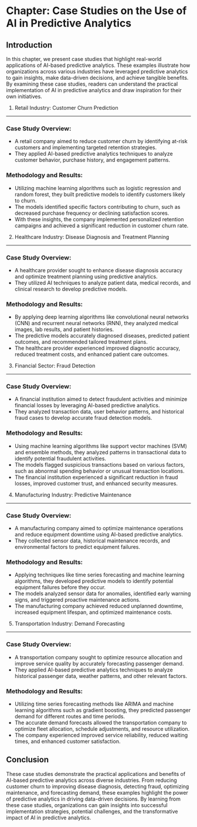 Chapter: Case Studies on the Use of AI in Predictive Analytics
==============================================================

Introduction
------------

In this chapter, we present case studies that highlight real-world applications of AI-based predictive analytics. These examples illustrate how organizations across various industries have leveraged predictive analytics to gain insights, make data-driven decisions, and achieve tangible benefits. By examining these case studies, readers can understand the practical implementation of AI in predictive analytics and draw inspiration for their own initiatives.

1. Retail Industry: Customer Churn Prediction
---------------------------------------------

### Case Study Overview:

* A retail company aimed to reduce customer churn by identifying at-risk customers and implementing targeted retention strategies.
* They applied AI-based predictive analytics techniques to analyze customer behavior, purchase history, and engagement patterns.

### Methodology and Results:

* Utilizing machine learning algorithms such as logistic regression and random forest, they built predictive models to identify customers likely to churn.
* The models identified specific factors contributing to churn, such as decreased purchase frequency or declining satisfaction scores.
* With these insights, the company implemented personalized retention campaigns and achieved a significant reduction in customer churn rate.

2. Healthcare Industry: Disease Diagnosis and Treatment Planning
----------------------------------------------------------------

### Case Study Overview:

* A healthcare provider sought to enhance disease diagnosis accuracy and optimize treatment planning using predictive analytics.
* They utilized AI techniques to analyze patient data, medical records, and clinical research to develop predictive models.

### Methodology and Results:

* By applying deep learning algorithms like convolutional neural networks (CNN) and recurrent neural networks (RNN), they analyzed medical images, lab results, and patient histories.
* The predictive models accurately diagnosed diseases, predicted patient outcomes, and recommended tailored treatment plans.
* The healthcare provider experienced improved diagnostic accuracy, reduced treatment costs, and enhanced patient care outcomes.

3. Financial Sector: Fraud Detection
------------------------------------

### Case Study Overview:

* A financial institution aimed to detect fraudulent activities and minimize financial losses by leveraging AI-based predictive analytics.
* They analyzed transaction data, user behavior patterns, and historical fraud cases to develop accurate fraud detection models.

### Methodology and Results:

* Using machine learning algorithms like support vector machines (SVM) and ensemble methods, they analyzed patterns in transactional data to identify potential fraudulent activities.
* The models flagged suspicious transactions based on various factors, such as abnormal spending behavior or unusual transaction locations.
* The financial institution experienced a significant reduction in fraud losses, improved customer trust, and enhanced security measures.

4. Manufacturing Industry: Predictive Maintenance
-------------------------------------------------

### Case Study Overview:

* A manufacturing company aimed to optimize maintenance operations and reduce equipment downtime using AI-based predictive analytics.
* They collected sensor data, historical maintenance records, and environmental factors to predict equipment failures.

### Methodology and Results:

* Applying techniques like time series forecasting and machine learning algorithms, they developed predictive models to identify potential equipment failures before they occur.
* The models analyzed sensor data for anomalies, identified early warning signs, and triggered proactive maintenance actions.
* The manufacturing company achieved reduced unplanned downtime, increased equipment lifespan, and optimized maintenance costs.

5. Transportation Industry: Demand Forecasting
----------------------------------------------

### Case Study Overview:

* A transportation company sought to optimize resource allocation and improve service quality by accurately forecasting passenger demand.
* They applied AI-based predictive analytics techniques to analyze historical passenger data, weather patterns, and other relevant factors.

### Methodology and Results:

* Utilizing time series forecasting methods like ARIMA and machine learning algorithms such as gradient boosting, they predicted passenger demand for different routes and time periods.
* The accurate demand forecasts allowed the transportation company to optimize fleet allocation, schedule adjustments, and resource utilization.
* The company experienced improved service reliability, reduced waiting times, and enhanced customer satisfaction.

Conclusion
----------

These case studies demonstrate the practical applications and benefits of AI-based predictive analytics across diverse industries. From reducing customer churn to improving disease diagnosis, detecting fraud, optimizing maintenance, and forecasting demand, these examples highlight the power of predictive analytics in driving data-driven decisions. By learning from these case studies, organizations can gain insights into successful implementation strategies, potential challenges, and the transformative impact of AI in predictive analytics.
